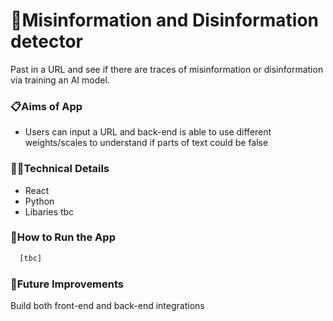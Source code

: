 # 📰Misinformation and Disinformation detector 
Past in a URL and see if there are traces of misinformation or disinformation via training an AI model.

### 📋Aims of App
- Users can input a URL and back-end is able to use different weights/scales to understand if parts of text could be false
  
### 👩‍💻Technical Details

- React
- Python
- Libaries tbc

### 🔧How to Run the App

```bash
  [tbc]
```

### 💭Future Improvements
Build both front-end and back-end integrations 
